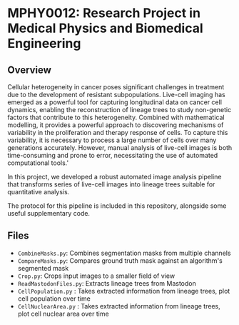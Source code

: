 # MPHY0012: Research Project in Medical Physics and Biomedical Engineering 

## Overview
Cellular heterogeneity in cancer poses significant challenges in treatment due to the development of resistant subpopulations. Live-cell imaging has emerged as a powerful tool for capturing longitudinal data on cancer cell dynamics, enabling the reconstruction of lineage trees to study non-genetic factors that contribute to this heterogeneity. Combined with mathematical modelling, it provides a powerful approach to discovering mechanisms of variability in the proliferation and therapy response of cells. To capture this variability, it is necessary to process a large number of cells over many generations accurately. However, manual analysis of live-cell images is both time-consuming and prone to error, necessitating the use of automated computational tools.'

In this project, we developed a robust automated image analysis pipeline that transforms series of live-cell images into lineage trees suitable for quantitative analysis.

The protocol for this pipeline is included in this repository, alongside some useful supplementary code.

## Files

- `CombineMasks.py`: Combines segmentation masks from multiple channels
- `CompareMasks.py`: Compares ground truth mask against an algorithm's segmented mask
- `Crop.py`: Crops input images to a smaller field of view
- `ReadMastodonFiles.py`: Extracts lineage trees from Mastodon
- `CellPopulation.py` : Takes extracted information from lineage trees, plot cell population over time
- `CellNuclearArea.py` : Takes extracted information from lineage trees, plot cell nuclear area over time



